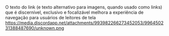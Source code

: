 O texto do link (e texto alternativo para imagens, quando usado como links) que é discernível, exclusivo e focalizável melhora a experiência de navegação para usuários de leitores de tela
https://media.discordapp.net/attachments/993982266273452053/996450231388487690/unknown.png
